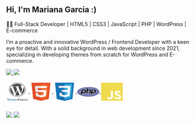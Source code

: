 ## Hi, I'm Mariana Garcia :)

👩‍💻 Full-Stack Developer | HTML5 | CSS3 | JavaScript | PHP | WordPress | E-commerce <br>

I’m a proactive and innovative WordPress / Frontend Developer with a keen eye for
detail. With a solid background in web development since 2021, specializing in
developing themes from scratch for WordPress and E-commerce.

 <div>
  <a href="https://github.com/marianamgarcia">
  <img height="180em" src="https://github-readme-stats.vercel.app/api?username=marianamgarcia&show_icons=true&theme=dracula&include_all_commits=true&count_private=true"/>
  <img height="180em" src="https://github-readme-stats.vercel.app/api/top-langs/?username=marianamgarcia&layout=compact&langs_count=7&theme=dracula"/>
</div>
<div style="display: inline_block"><br>
  <img align="center" alt="Mari-WP" height="50" width="60" src="https://raw.githubusercontent.com/devicons/devicon/master/icons/wordpress/wordpress-original.svg">
  <img align="center" alt="Mari-HTML" height="50" width="60" src="https://raw.githubusercontent.com/devicons/devicon/master/icons/html5/html5-original.svg">
  <img align="center" alt="Mari-CSS" height="50" width="60" src="https://raw.githubusercontent.com/devicons/devicon/master/icons/css3/css3-original.svg">
  <img align="center" alt="Mari-PHP" height="50" width="60" src="https://raw.githubusercontent.com/devicons/devicon/master/icons/php/php-original.svg">
  <img align="center" alt="Mari-Js" height="50" width="60" src="https://raw.githubusercontent.com/devicons/devicon/master/icons/javascript/javascript-plain.svg">
  
 
  ##
 
<div> 
  
  <a href = "mailto:marianam.garcia1112@gmail.com"><img src="https://img.shields.io/badge/-Gmail-%23333?style=for-the-badge&logo=gmail&logoColor=white" target="_blank"></a>
  <a href="https://www.linkedin.com/in/mariana-m-garcia" target="_blank"><img src="https://img.shields.io/badge/-LinkedIn-%230077B5?style=for-the-badge&logo=linkedin&logoColor=white" target="_blank"></a> 
 
 
</div>

